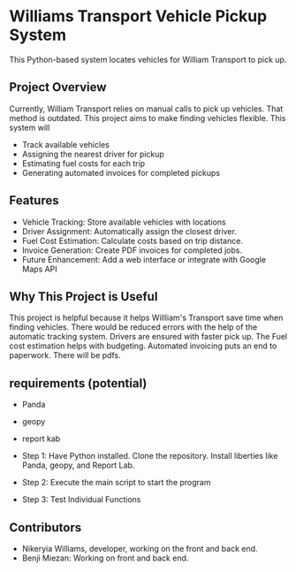 # Williams Transport Vehicle Pickup System

This Python-based system locates vehicles for William Transport to pick up.

## Project Overview
Currently, William Transport relies on manual calls to pick up vehicles. That method is outdated. This project aims to make finding vehicles flexible. This system will 
-	Track available vehicles
- Assigning the nearest driver for pickup
-	Estimating fuel costs for each trip
-	Generating automated invoices for completed pickups
## Features
-	Vehicle Tracking: Store available vehicles with locations 
-	Driver Assignment: Automatically assign the closest driver.
-	Fuel Cost Estimation: Calculate costs based on trip distance.
-	Invoice Generation: Create PDF invoices for completed jobs.
- Future Enhancement: Add a web interface or integrate with Google Maps API
## Why This Project is Useful
This project is helpful because it helps Willliam's Transport save time when finding vehicles. There would be reduced errors with the help of the automatic tracking system. Drivers are ensured with faster pick up. The Fuel cost estimation helps with budgeting. Automated invoicing puts an end to paperwork. There will be pdfs.

## requirements (potential)
- Panda
- geopy
- report kab

- Step 1: Have Python installed. Clone the repository. Install liberties like Panda, geopy, and Report Lab.
- Step 2: Execute the main script to start the program
- Step 3: Test Individual Functions
## Contributors
-  Nikeryia Williams, developer, working on the front and back end.
-  Benji Miezan: Working on front and back end. 
